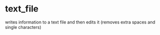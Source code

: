 # text_file
writes information to a text file and then edits it (removes extra spaces and single characters)
